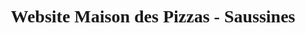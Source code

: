<!-- Main header navigation -->
<p align="center" style="font-family:verdana; font-size:2em;font-weight:600;font-family:">Website Maison des Pizzas - Saussines</p>
<!-- /Main header navigation -->

